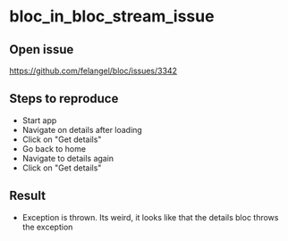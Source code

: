 # bloc_in_bloc_stream_issue

## Open issue

<https://github.com/felangel/bloc/issues/3342>

## Steps to reproduce

- Start app
- Navigate on details after loading
- Click on "Get details"
- Go back to home
- Navigate to details again
- Click on "Get details"

## Result

- Exception is thrown. Its weird, it looks like that the details bloc throws the exception

